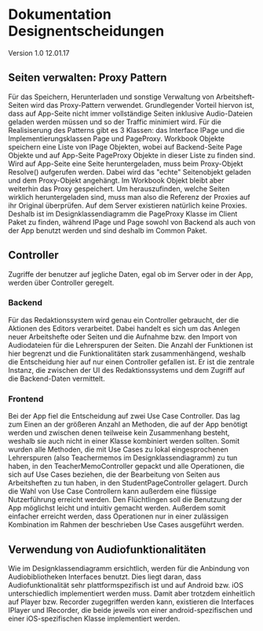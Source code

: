 # Dokumentation Designentscheidungen
Version 1.0
12.01.17
## Seiten verwalten: Proxy Pattern
Für das Speichern, Herunterladen und sonstige Verwaltung von Arbeitsheft-Seiten wird das Proxy-Pattern verwendet. Grundlegender Vorteil hiervon ist, dass auf App-Seite nicht immer vollständige Seiten inklusive Audio-Dateien geladen werden müssen und so der Traffic minimiert wird.
Für die Realisiserung des Patterns gibt es 3 Klassen: das Interface IPage und die Implementierungsklassen Page und PageProxy. Workbook Objekte speichern eine Liste von IPage Objekten, wobei auf Backend-Seite Page Objekte und auf App-Seite PageProxy Objekte in dieser Liste zu finden sind. Wird auf App-Seite eine Seite heruntergeladen, muss beim Proxy-Objekt Resolve() aufgerufen werden. Dabei wird das "echte" Seitenobjekt geladen und dem Proxy-Objekt angehängt. Im Workbook Objekt bleibt aber weiterhin das Proxy gespeichert. Um herauszufinden, welche Seiten wirklich heruntergeladen sind, muss man also die Referenz der Proxies auf ihr Original überprüfen.
Auf dem Server existieren natürlich keine Proxies. Deshalb ist im Designklassendiagramm die PageProxy Klasse im Client Paket zu finden, während IPage und Page sowohl von Backend als auch von der App benutzt werden und sind deshalb im Common Paket.

## Controller
Zugriffe der benutzer auf jegliche Daten, egal ob im Server oder in der App, werden über Controller geregelt.

### Backend
Für das Redaktionssystem wird genau ein Controller gebraucht, der die Aktionen des Editors verarbeitet. Dabei handelt es sich um das Anlegen neuer Arbeitshefte oder Seiten und die Aufnahme bzw. den Import von Audiodateien für die Lehrerspuren der Seiten. Die Anzahl der Funktionen ist hier begrenzt und die Funktionalitäten stark zusammenhängend, weshalb die Entscheidung hier auf nur einen Controller gefallen ist. Er ist die zentrale Instanz, die zwischen der UI des Redaktionssystems und dem Zugriff auf die Backend-Daten vermittelt.

### Frontend
Bei der App fiel die Entscheidung auf zwei Use Case Controller. Das lag zum Einen an der größeren Anzahl an Methoden, die auf der App benötigt werden und zwischen denen teilweise kein Zusammenhang besteht, weshalb sie auch nicht in einer Klasse kombiniert werden sollten. Somit wurden alle Methoden, die mit Use Cases zu lokal eingesprochenen Lehrerspuren (also Teachermemos im Designklassendiagramm) zu tun haben, in den TeacherMemoController gepackt und alle Operationen, die sich auf Use Cases beziehen, die der Bearbeitung von Seiten aus Arbeitsheften zu tun haben, in den StudentPageController gelagert. 
Durch die Wahl von Use Case Controllern kann außerdem eine flüssige Nutzerführung erreicht werden. Den Flüchtlingen soll die Benutzung der App möglichst leicht und intuitiv gemacht werden. Außerdem somit einfacher erreicht werden, dass Operationen nur in einer zulässigen Kombination im Rahmen der beschrieben Use Cases ausgeführt werden.

## Verwendung von Audiofunktionalitäten
Wie im Designklassendiagramm ersichtlich, werden für die Anbindung von Audiobibliotheken Interfaces benutzt. Dies liegt daran, dass Audiofunktionalität sehr plattformspezifisch ist und auf Android bzw. iOS unterschiedlich implementiert werden muss. Damit aber trotzdem einheitlich auf Player bzw. Recorder zugegriffen werden kann, existieren die Interfaces IPlayer und IRecorder, die beide jeweils von einer android-spezifischen und einer iOS-spezifischen Klasse implementiert werden.